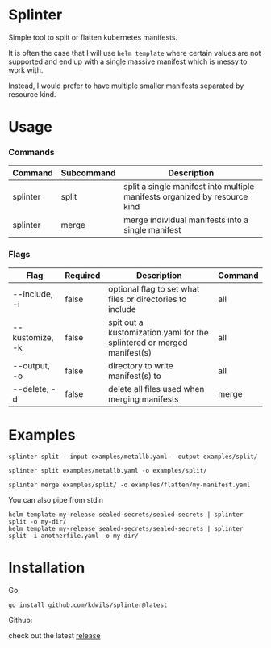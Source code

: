 # Splinter

Simple tool to split or flatten kubernetes manifests. 

It is often the case that I will use `helm template` where certain values are not supported and end up with a single massive manifest which is messy to work with. 

Instead, I would prefer to have multiple smaller manifests separated by resource kind.

# Usage

### Commands
| Command | Subcommand | Description |
| --- | ----------- | --- |
| splinter | split | split a single manifest into multiple manifests organized by resource kind |
| splinter | merge | merge individual manifests into a single manifest |


### Flags
| Flag | Required | Description | Command |
| --- | ----------- | --- | --- |
| --include, -i | false | optional flag to set what files or directories to include | all |
| --kustomize, -k | false | spit out a kustomization.yaml for the splintered or merged manifest(s)  | all |
| --output, -o | false | directory to write manifest(s) to | all |
| --delete, -d | false | delete all files used when merging manifests | merge |


# Examples

```
splinter split --input examples/metallb.yaml --output examples/split/
```

```
splinter split examples/metallb.yaml -o examples/split/
```

```
splinter merge examples/split/ -o examples/flatten/my-manifest.yaml
```

You can also pipe from stdin

```
helm template my-release sealed-secrets/sealed-secrets | splinter split -o my-dir/
helm template my-release sealed-secrets/sealed-secrets | splinter split -i anotherfile.yaml -o my-dir/
````

# Installation

Go:

`go install github.com/kdwils/splinter@latest`

Github:

check out the latest [release](https://github.com/kdwils/splinter/releases)